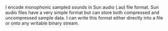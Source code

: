 I encode monophonic sampled sounds in Sun audio (.au) file format. Sun audio files have a very simple format but can store both compressed and uncompressed sample data. I can write this format either directly into a file or onto any writable binary stream.
